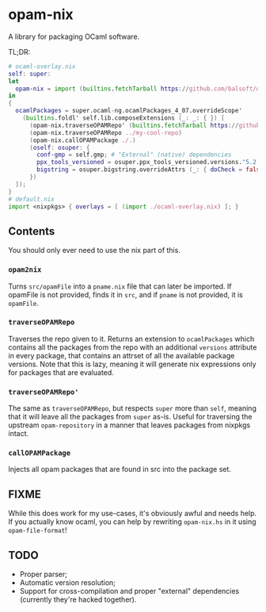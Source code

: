 # opam-nix

A library for packaging OCaml software.

TL;DR:
```nix
# ocaml-overlay.nix
self: super:
let
  opam-nix = import (builtins.fetchTarball https://github.com/balsoft/opam-nix/archive/master.tar.gz) self.buildPackages;
in
{
  ocamlPackages = super.ocaml-ng.ocamlPackages_4_07.overrideScope'
    (builtins.foldl' self.lib.composeExtensions (_: _: { }) [
      (opam-nix.traverseOPAMRepo' (builtins.fetchTarball https://github.com/ocaml/opam-repository/archive/master.tar.gz))
      (opam-nix.traverseOPAMRepo ../my-cool-repo)
      (opam-nix.callOPAMPackage ./.)
      (oself: osuper: {
        conf-gmp = self.gmp; # "External" (native) dependencies
        ppx_tools_versioned = osuper.ppx_tools_versioned.versions."5.2.3"; # Force a version
        bigstring = osuper.bigstring.overrideAttrs (_: { doCheck = false; }); # Disable tests
      })
  ]);
}
# default.nix
import <nixpkgs> { overlays = [ (import ./ocaml-overlay.nix) ]; }
```

## Contents

You should only ever need to use the nix part of this.

### `opam2nix`

Turns `src/opamFile` into a `pname.nix` file that can later be imported. If opamFile is not provided, finds it in `src`, and if `pname` is not provided, it is `opamFile`.

### `traverseOPAMRepo`

Traverses the repo given to it. Returns an extension to `ocamlPackages` which contains all the packages from the repo with an additional `versions` attribute in every package, that contains an attrset of all the available package versions. Note that this is lazy, meaning it will generate nix expressions only for packages that are evaluated.

### `traverseOPAMRepo'`

The same as `traverseOPAMRepo`, but respects `super` more than `self`, meaning that it will leave all the packages from `super` as-is. Useful for traversing the upstream `opam-repository` in a manner that leaves packages from nixpkgs intact.

### `callOPAMPackage`

Injects all opam packages that are found in src into the package set.

## FIXME

While this does work for my use-cases, it's obviously awful and needs help. If you actually know ocaml, you can help by rewriting `opam-nix.hs` in it using `opam-file-format`!

## TODO

- Proper parser;
- Automatic version resolution;
- Support for cross-compilation and proper "external" dependencies (currently they're hacked together).
